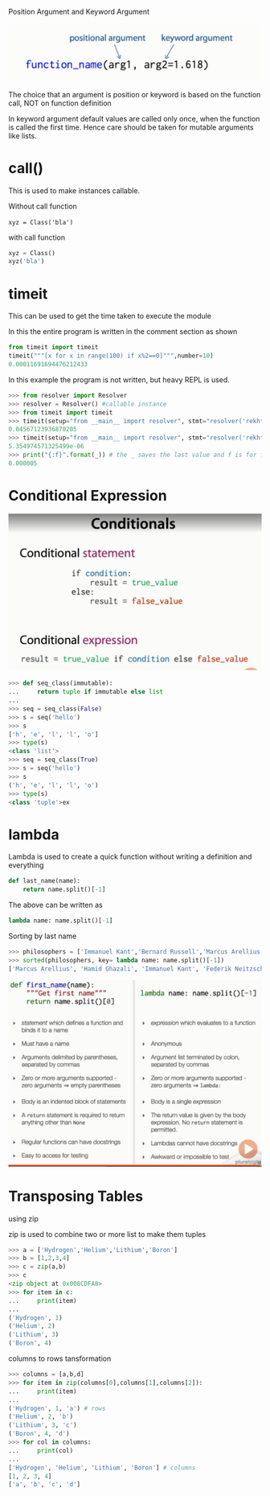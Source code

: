 
Position Argument and Keyword Argument

![](./img/positionKeyword.png)

The choice that an argument is position or keyword is based on the function call, NOT on function definition

In keyword argument default values are called only once, when the function is called the first time. Hence care should be taken for mutable arguments like lists. 

# __call__()

This is used to make instances callable. 

Without call function

`xyz = Class('bla')`

with call function

```python
xyz = Class()
xyz('bla')
```

# timeit

This can be used to get the time taken to execute the module

In this the entire program is written in the comment section as shown

```python
from timeit import timeit
timeit("""[x for x in range(100) if x%2==0]""",number=10)
0.00011691694476212433
```

In this example the program is not written, but heavy REPL is used. 

```python
>>> from resolver import Resolver
>>> resolver = Resolver() #callable instance
>>> from timeit import timeit
>>> timeit(setup="from __main__ import resolver", stmt="resolver('rekhta.com')",number=1) # the import resolver is the instance name
0.04567123936870205
>>> timeit(setup="from __main__ import resolver", stmt="resolver('rekhta.com')",number=1)
5.354974571325499e-06
>>> print("{:f}".format(_)) # the _ saves the last value and f is for float
0.000005
```
# Conditional Expression

![](./img/conditionalExpression.png)

```python
>>> def seq_class(immutable):
...     return tuple if immutable else list
...
>>> seq = seq_class(False)
>>> s = seq('hello')
>>> s
['h', 'e', 'l', 'l', 'o']
>>> type(s)
<class 'list'>
>>> seq = seq_class(True)
>>> s = seq('hello')
>>> s
('h', 'e', 'l', 'l', 'o')
>>> type(s)
<class 'tuple'>ex
```

# lambda

Lambda is used to create a quick function without writing a definition and everything

```python
def last_name(name):
    return name.split()[-1]
```

The above can be written as 

```python
lambda name: name.split()[-1]
```

Sorting by last name

```python
>>> philosophers = ['Immanuel Kant','Bernard Russell','Marcus Arellius','Ahmad Rushd','Hamid Ghazali','Federik Neitzsche']
>>> sorted(philosophers, key= lambda name: name.split()[-1])
['Marcus Arellius', 'Hamid Ghazali', 'Immanuel Kant', 'Federik Neitzsche', 'Ahmad Rushd', 'Bernard Russell']
```

![](./img/lamdaregudiff.png)

# Transposing Tables

using zip

zip is used to combine two or more list to make them tuples

```python
>>> a = ['Hydrogen','Helium','Lithium','Boron']
>>> b = [1,2,3,4]
>>> c = zip(a,b)
>>> c
<zip object at 0x008CDFA8>
>>> for item in c:
...     print(item)
...
('Hydrogen', 1)
('Helium', 2)
('Lithium', 3)
('Boron', 4)
```

columns to rows tansformation

```python
>>> columns = [a,b,d]
>>> for item in zip(columns[0],columns[1],columns[2]):
...     print(item)
...
('Hydrogen', 1, 'a') # rows
('Helium', 2, 'b')
('Lithium', 3, 'c')
('Boron', 4, 'd')
>>> for col in columns:
...     print(col)
...
['Hydrogen', 'Helium', 'Lithium', 'Boron'] # columns
[1, 2, 3, 4]
['a', 'b', 'c', 'd']
```